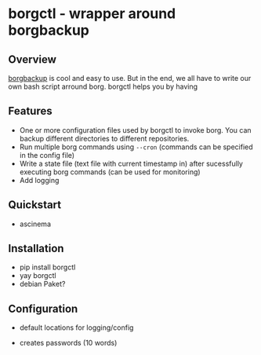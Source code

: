 # borgctl - wrapper around borgbackup

## Overview
[borgbackup](https://www.borgbackup.org/) is cool and easy to use. But in the end, we all have to write our own bash script arround borg. borgctl helps you by having
 
## Features
- One or more configuration files used by borgctl to invoke borg. You can backup different directories to different repositories.
- Run multiple borg commands using `--cron` (commands can be specified in the config file)
- Write a state file (text file with current timestamp in) after sucessfully executing borg commands (can be used for monitoring)
- Add logging

## Quickstart
- ascinema

## Installation
- pip install borgctl
- yay borgctl
- debian Paket?

## Configuration
- default locations for logging/config

- creates passwords (10 words)
